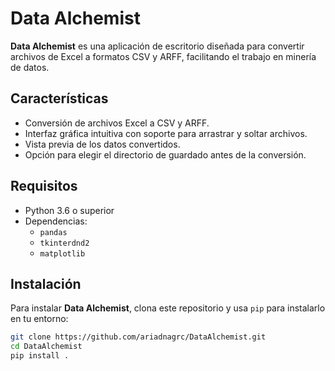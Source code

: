 # Data Alchemist

**Data Alchemist** es una aplicación de escritorio diseñada para convertir archivos de Excel a formatos CSV y ARFF, facilitando el trabajo en minería de datos.

## Características

- Conversión de archivos Excel a CSV y ARFF.
- Interfaz gráfica intuitiva con soporte para arrastrar y soltar archivos.
- Vista previa de los datos convertidos.
- Opción para elegir el directorio de guardado antes de la conversión.

## Requisitos

- Python 3.6 o superior
- Dependencias:
  - `pandas`
  - `tkinterdnd2`
  - `matplotlib`

## Instalación

Para instalar **Data Alchemist**, clona este repositorio y usa `pip` para instalarlo en tu entorno:

```bash
git clone https://github.com/ariadnagrc/DataAlchemist.git
cd DataAlchemist
pip install .
